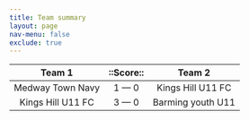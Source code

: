 ```yaml
---
title: Team summary
layout: page
nav-menu: false
exclude: true
---
```




|      Team 1       |  ::Score::  |      Team 2       |
|:-----------------:|:-----------:|:-----------------:|
| Medway Town Navy  | 1 &mdash; 0 | Kings Hill U11 FC |
| Kings Hill U11 FC | 3 &mdash; 0 | Barming youth U11 |

 <br /><br /><br />